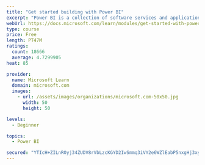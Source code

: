 ```yaml
---
title: "Get started building with Power BI"
excerpt: "Power BI is a collection of software services and applications that let you connect to all sorts of data sources and create compelling visuals and reports. You can benefit from receiving those reports, or you can share them with others inside or outside your organization. Learn the basics of Power BI, how its services and applications work together, and how they can be used to create or experience compelling visuals and analytics based on your data."
webUrl: https://docs.microsoft.com/learn/modules/get-started-with-power-bi/
type: course
price: Free
length: PT47M
ratings:
  count: 18666
  average: 4.7299905
heat: 85

provider:
  name: Microsoft Learn
  domain: microsoft.com
  images:
    - url: /assets/images/organizations/microsoft.com-50x50.jpg
      width: 50
      height: 50

levels:
  - Beginner

topics:
  - Power BI

secured: "YTIcH+ZILnROyj34ZUDV8rVbLzcKGYD2IwSmmq3iVY2e6WZlEabP5nxgHj3xyKLphomQUei90CJEmHw07JO2/HkVtqg8BkoZzkJ0kQzBdbXlEnOA9SxaqNMeEzZ/nyzM9WmYF5VaPF1Bic06m2ZRZsbneB5IHNwxaESXS0uufNaA2l2a5bXH6fN12wcU0xB6lYW6ZoykN0wE4DHsKZ93c44Ba1JTaNm9WYCY9o75ewpfupmuHd2Faq+ZWPycNjl126RcspK+iBJk+/nBdYZKUjFQ2auqcpTWEAwkFglNcboGOi9S5HXTJtW1xx0WeEu8psHXaVBWLBaDEZ3m0ddHjEV3cRmBMWVJ2rjUs0+KfPyCdCdzofHR1YqbPnDbStCHwC/JhD+Z95GlnwoYWOjU3TrUfs6ux8PAEBf+m7wqSLSom3RrnHPT54BMXlVgOB9O;3DDV4KSzcuae9ZvKH2l2Hg=="
---
```


